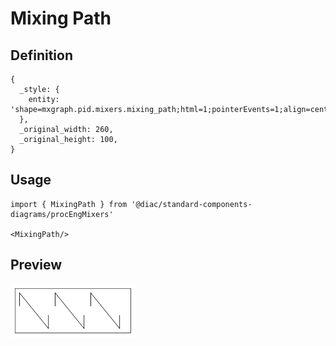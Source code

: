 # Mixing Path

## Definition

```
{
  _style: { 
    entity: 'shape=mxgraph.pid.mixers.mixing_path;html=1;pointerEvents=1;align=center;verticalLabelPosition=bottom;verticalAlign=top;dashed=0;',
  },
  _original_width: 260,
  _original_height: 100,
}
```

## Usage

```
import { MixingPath } from '@diac/standard-components-diagrams/procEngMixers'

<MixingPath/>
```

## Preview

<img src="./mixing-path.png" width="200"/>

